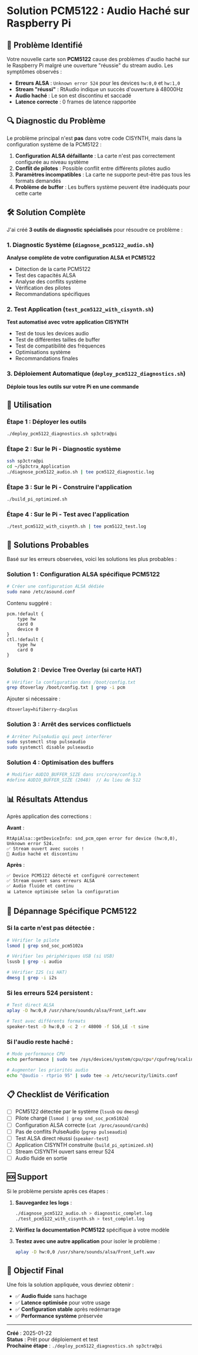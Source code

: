 # Solution PCM5122 : Audio Haché sur Raspberry Pi

## 🎯 Problème Identifié

Votre nouvelle carte son **PCM5122** cause des problèmes d'audio haché sur le Raspberry Pi malgré une ouverture "réussie" du stream audio. Les symptômes observés :

- **Erreurs ALSA** : `Unknown error 524` pour les devices `hw:0,0` et `hw:1,0`
- **Stream "réussi"** : RtAudio indique un succès d'ouverture à 48000Hz
- **Audio haché** : Le son est discontinu et saccadé
- **Latence correcte** : 0 frames de latence rapportée

## 🔍 Diagnostic du Problème

Le problème principal n'est **pas** dans votre code CISYNTH, mais dans la configuration système de la PCM5122 :

1. **Configuration ALSA défaillante** : La carte n'est pas correctement configurée au niveau système
2. **Conflit de pilotes** : Possible conflit entre différents pilotes audio
3. **Paramètres incompatibles** : La carte ne supporte peut-être pas tous les formats demandés
4. **Problème de buffer** : Les buffers système peuvent être inadéquats pour cette carte

## 🛠️ Solution Complète

J'ai créé **3 outils de diagnostic spécialisés** pour résoudre ce problème :

### 1. Diagnostic Système (`diagnose_pcm5122_audio.sh`)
**Analyse complète de votre configuration ALSA et PCM5122**
- Détection de la carte PCM5122
- Test des capacités ALSA
- Analyse des conflits système
- Vérification des pilotes
- Recommandations spécifiques

### 2. Test Application (`test_pcm5122_with_cisynth.sh`)
**Test automatisé avec votre application CISYNTH**
- Test de tous les devices audio
- Test de différentes tailles de buffer
- Test de compatibilité des fréquences
- Optimisations système
- Recommandations finales

### 3. Déploiement Automatique (`deploy_pcm5122_diagnostics.sh`)
**Déploie tous les outils sur votre Pi en une commande**

## 🚀 Utilisation

### Étape 1 : Déployer les outils
```bash
./deploy_pcm5122_diagnostics.sh sp3ctra@pi
```

### Étape 2 : Sur le Pi - Diagnostic système
```bash
ssh sp3ctra@pi
cd ~/Sp3ctra_Application
./diagnose_pcm5122_audio.sh | tee pcm5122_diagnostic.log
```

### Étape 3 : Sur le Pi - Construire l'application
```bash
./build_pi_optimized.sh
```

### Étape 4 : Sur le Pi - Test avec l'application
```bash
./test_pcm5122_with_cisynth.sh | tee pcm5122_test.log
```

## 🎯 Solutions Probables

Basé sur les erreurs observées, voici les solutions les plus probables :

### Solution 1 : Configuration ALSA spécifique PCM5122
```bash
# Créer une configuration ALSA dédiée
sudo nano /etc/asound.conf
```
Contenu suggéré :
```
pcm.!default {
    type hw
    card 0
    device 0
}
ctl.!default {
    type hw
    card 0
}
```

### Solution 2 : Device Tree Overlay (si carte HAT)
```bash
# Vérifier la configuration dans /boot/config.txt
grep dtoverlay /boot/config.txt | grep -i pcm
```
Ajouter si nécessaire :
```
dtoverlay=hifiberry-dacplus
```

### Solution 3 : Arrêt des services conflictuels
```bash
# Arrêter PulseAudio qui peut interférer
sudo systemctl stop pulseaudio
sudo systemctl disable pulseaudio
```

### Solution 4 : Optimisation des buffers
```bash
# Modifier AUDIO_BUFFER_SIZE dans src/core/config.h
#define AUDIO_BUFFER_SIZE (2048)  // Au lieu de 512
```

## 📊 Résultats Attendus

Après application des corrections :

**Avant** :
```
RtApiAlsa::getDeviceInfo: snd_pcm_open error for device (hw:0,0), Unknown error 524.
✅ Stream ouvert avec succès !
🎵 Audio haché et discontinu
```

**Après** :
```
✅ Device PCM5122 détecté et configuré correctement
✅ Stream ouvert sans erreurs ALSA
✅ Audio fluide et continu
📊 Latence optimisée selon la configuration
```

## 🔧 Dépannage Spécifique PCM5122

### Si la carte n'est pas détectée :
```bash
# Vérifier le pilote
lsmod | grep snd_soc_pcm5102a

# Vérifier les périphériques USB (si USB)
lsusb | grep -i audio

# Vérifier I2S (si HAT)
dmesg | grep -i i2s
```

### Si les erreurs 524 persistent :
```bash
# Test direct ALSA
aplay -D hw:0,0 /usr/share/sounds/alsa/Front_Left.wav

# Test avec différents formats
speaker-test -D hw:0,0 -c 2 -r 48000 -f S16_LE -t sine
```

### Si l'audio reste haché :
```bash
# Mode performance CPU
echo performance | sudo tee /sys/devices/system/cpu/cpu*/cpufreq/scaling_governor

# Augmenter les priorités audio
echo "@audio - rtprio 95" | sudo tee -a /etc/security/limits.conf
```

## 📋 Checklist de Vérification

- [ ] PCM5122 détectée par le système (`lsusb` ou `dmesg`)
- [ ] Pilote chargé (`lsmod | grep snd_soc_pcm5102a`)
- [ ] Configuration ALSA correcte (`cat /proc/asound/cards`)
- [ ] Pas de conflits PulseAudio (`pgrep pulseaudio`)
- [ ] Test ALSA direct réussi (`speaker-test`)
- [ ] Application CISYNTH construite (`build_pi_optimized.sh`)
- [ ] Stream CISYNTH ouvert sans erreur 524
- [ ] Audio fluide en sortie

## 🆘 Support

Si le problème persiste après ces étapes :

1. **Sauvegardez les logs** :
   ```bash
   ./diagnose_pcm5122_audio.sh > diagnostic_complet.log
   ./test_pcm5122_with_cisynth.sh > test_complet.log
   ```

2. **Vérifiez la documentation PCM5122** spécifique à votre modèle

3. **Testez avec une autre application** pour isoler le problème :
   ```bash
   aplay -D hw:0,0 /usr/share/sounds/alsa/Front_Left.wav
   ```

## 🎵 Objectif Final

Une fois la solution appliquée, vous devriez obtenir :
- ✅ **Audio fluide** sans hachage
- ✅ **Latence optimisée** pour votre usage
- ✅ **Configuration stable** après redémarrage
- ✅ **Performance système** préservée

---

**Créé** : 2025-01-22  
**Status** : Prêt pour déploiement et test  
**Prochaine étape** : `./deploy_pcm5122_diagnostics.sh sp3ctra@pi`
